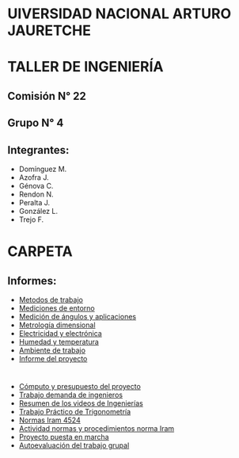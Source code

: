 # UIVERSIDAD NACIONAL ARTURO JAURETCHE
# TALLER DE INGENIERÍA
## Comisión N° 22
## Grupo N° 4
## Integrantes:
- Domínguez M.
- Azofra J.
- Génova C.
- Rendon N.
- Peralta J.
- González L.
- Trejo F.
# CARPETA
## Informes: 
- [Metodos de trabajo](Informes/Metodos-de-trabajo.pdf)
- [Mediciones de entorno](Informes/Mediciones-de-entorno.pdf)
- [Medición de ángulos y aplicaciones](Informes/Meidición-de-ángulos-y-aplicaciones.pdf)
- [Metrología dimensional](Informes/Metrologia-dimensional.pdf)
- [Electricidad y electrónica](Informes/Electricidad-y-electrónica.pdf)
- [Humedad y temperatura](Informes/Humedad-y-temperatura.pdf)
- [Ambiente de trabajo](Informes/Ambiente-de-trabajo.pdf)
- [Informe del proyecto](Informes/Proyecto-Informe.pdf)
#
- [Cómputo y presupuesto del proyecto](Cómputo-y-presupuesto.xlsx)
- [Trabajo demanda de ingenieros](Demanda-de-ingenieros.pdf)
- [Resumen de los videos de Ingenierías](Resumen-videos-Ingenierías.pdf)
- [Trabajo Práctico de Trigonometría](Trabajo-Práctico-de-Trigonometría.pdf)
- [Normas Iram 4524](Norma-iram-4524.pdf)
- [Actividad normas y procedimientos norma Iram](Actividad-Normas-y-procedimientos.pdf)
- [Proyecto puesta en marcha](Proyecto-puesta-en-marcha.pdf)
- [Autoevaluación del trabajo grupal](Autoevaluación-del-trabajo-grupal.pdf)
